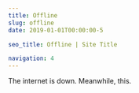 ```yaml
---
title: Offline
slug: offline
date: 2019-01-01T00:00:00-5

seo_title: Offline | Site Title

navigation: 4
---
```


The internet is down. Meanwhile, this.